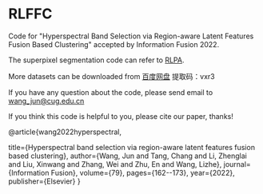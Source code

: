 # RLFFC
Code for "Hyperspectral Band Selection via Region-aware Latent Features Fusion Based Clustering" accepted by Information Fusion 2022.

The superpixel segmentation code can refer to <a href=https://github.com/junjun-jiang/RLPA>RLPA</a>.

More datasets can be downloaded from <a href=https://pan.baidu.com/s/1895rzjvGRcr6JZLNCsDkGA>百度网盘</a>
提取码：vxr3

If you have any question about the code, please send email to wang_jun@cug.edu.cn

If you think this code is helpful to you, please cite our paper, thanks!

@article{wang2022hyperspectral,

  title={Hyperspectral band selection via region-aware latent features fusion based clustering},
  author={Wang, Jun and Tang, Chang and Li, Zhenglai and Liu, Xinwang and Zhang, Wei and Zhu, En and Wang, Lizhe},
  journal={Information Fusion},
  volume={79},
  pages={162--173},
  year={2022},
  publisher={Elsevier}
}
